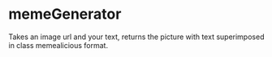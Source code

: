 # memeGenerator
Takes an image url and your text, returns the picture with text superimposed in class memealicious format.
